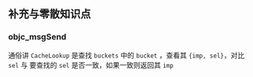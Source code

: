 ## 补充与零散知识点

### objc_msgSend

通俗讲 `CacheLookup` 是查找 `buckets` 中的 `bucket` ，查看其 `{imp, sel}`，对比 `sel` 与 要查找的 `sel` 是否一致，如果一致则返回其 `imp`

